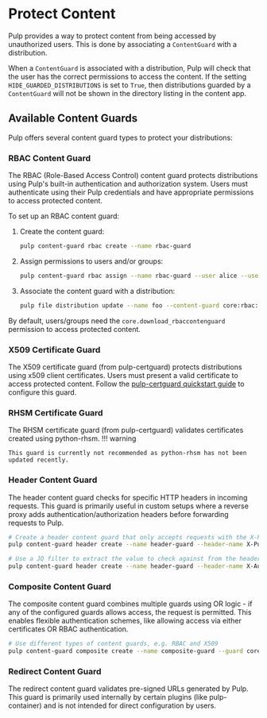 # Protect Content

Pulp provides a way to protect content from being accessed by unauthorized users. This is done by
associating a `ContentGuard` with a distribution.

When a `ContentGuard` is associated with a distribution, Pulp will check that the user has the
correct permissions to access the content. If the setting `HIDE_GUARDED_DISTRIBUTIONS` is set to
`True`, then distributions guarded by a `ContentGuard` will not be shown in the directory listing
in the content app.

## Available Content Guards

Pulp offers several content guard types to protect your distributions:

### RBAC Content Guard

The RBAC (Role-Based Access Control) content guard protects distributions using Pulp's built-in authentication and authorization system. Users must authenticate using their Pulp credentials and have appropriate permissions to access protected content.

To set up an RBAC content guard:

1. Create the content guard:

    ```bash
    pulp content-guard rbac create --name rbac-guard
    ```

2. Assign permissions to users and/or groups:

    ```bash
    pulp content-guard rbac assign --name rbac-guard --user alice --user bob --group file-buddies
    ```

3. Associate the content guard with a distribution:

    ```bash
    pulp file distribution update --name foo --content-guard core:rbac:rbac-guard
    ```

By default, users/groups need the `core.download_rbaccontenguard` permission to access protected content.

### X509 Certificate Guard

The X509 certificate guard (from pulp-certguard) protects distributions using x509 client certificates. Users must present a valid certificate to access protected content. Follow the [pulp-certguard quickstart guide](site:pulp_certguard/docs/user/tutorials/quickstart/) to configure this guard.

### RHSM Certificate Guard

The RHSM certificate guard (from pulp-certguard) validates certificates created using python-rhsm.
!!! warning

    This guard is currently not recommended as python-rhsm has not been updated recently.

### Header Content Guard 

The header content guard checks for specific HTTP headers in incoming requests. This guard is primarily useful in custom setups where a reverse proxy adds authentication/authorization headers before forwarding requests to Pulp.

```bash
# Create a header content guard that only accepts requests with the X-Pulp-User header set to alice
pulp content-guard header create --name header-guard --header-name X-Pulp-User --header-value alice

# Use a JQ filter to extract the value to check against from the header
pulp content-guard header create --name header-guard --header-name X-Auth-Service --header-value true --jq-filter '.authenticated'
```

### Composite Content Guard

The composite content guard combines multiple guards using OR logic - if any of the configured guards allows access, the request is permitted. This enables flexible authentication schemes, like allowing access via either certificates OR RBAC authentication.

```bash
# Use different types of content guards, e.g. RBAC and X509
pulp content-guard composite create --name composite-guard --guard core:rbac:rbac-guard --guard core:x509:x509-guard
```

### Redirect Content Guard

The redirect content guard validates pre-signed URLs generated by Pulp. This guard is primarily used internally by certain plugins (like pulp-container) and is not intended for direct configuration by users.
